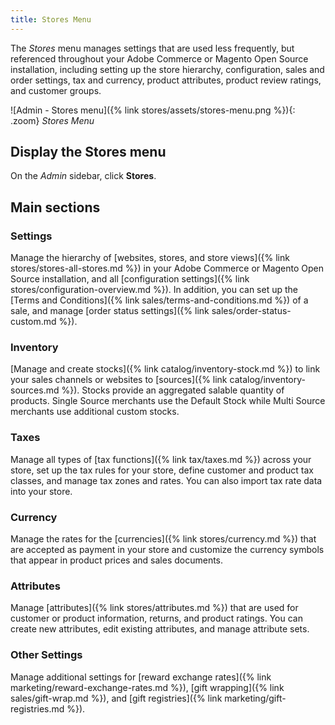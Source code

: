 ```yaml
---
title: Stores Menu
---
```


The _Stores_ menu manages settings that are used less frequently, but referenced throughout your Adobe Commerce or Magento Open Source installation, including setting up the store hierarchy, configuration, sales and order settings, tax and currency, product attributes, product review ratings, and customer groups.

![Admin - Stores menu]({% link stores/assets/stores-menu.png %}){: .zoom}
_Stores Menu_

## Display the Stores menu

On the _Admin_ sidebar, click **Stores**.

## Main sections

### Settings

Manage the hierarchy of [websites, stores, and store views]({% link stores/stores-all-stores.md %}) in your Adobe Commerce or Magento Open Source installation, and all [configuration settings]({% link stores/configuration-overview.md %}). In addition, you can set up the [Terms and Conditions]({% link sales/terms-and-conditions.md %}) of a sale, and manage [order status settings]({% link sales/order-status-custom.md %}).

### Inventory

[Manage and create stocks]({% link catalog/inventory-stock.md %}) to link your sales channels or websites to [sources]({% link catalog/inventory-sources.md %}). Stocks provide an aggregated salable quantity of products. Single Source merchants use the Default Stock while Multi Source merchants use additional custom stocks.

### Taxes

Manage all types of [tax functions]({% link tax/taxes.md %}) across your store, set up the tax rules for your store, define customer and product tax classes, and manage tax zones and rates. You can also import tax rate data into your store.

### Currency

Manage the rates for the [currencies]({% link stores/currency.md %}) that are accepted as payment in your store and customize the currency symbols that appear in product prices and sales documents.

### Attributes

Manage [attributes]({% link stores/attributes.md %}) that are used for customer or product information, returns, and product ratings. You can create new attributes, edit existing attributes, and manage attribute sets.

### Other Settings

Manage additional settings for [reward exchange rates]({% link marketing/reward-exchange-rates.md %}), [gift wrapping]({% link sales/gift-wrap.md %}), and [gift registries]({% link marketing/gift-registries.md %}).
